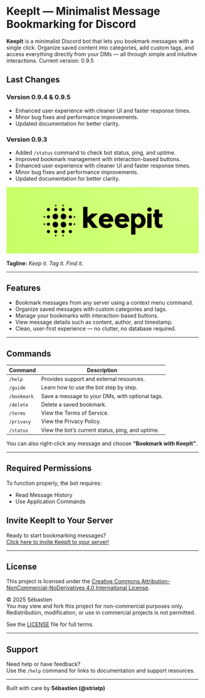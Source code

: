 # KeepIt — Minimalist Message Bookmarking for Discord

**KeepIt** is a minimalist Discord bot that lets you bookmark messages with a single click. Organize saved content into categories, add custom tags, and access everything directly from your DMs — all through simple and intuitive interactions. Current version: 0.9.5

## Last Changes

### Version 0.9.4 & 0.9.5
- Enhanced user experience with cleaner UI and faster response times.
- Minor bug fixes and performance improvements.
- Updated documentation for better clarity.

### Version 0.9.3
- Added `/status` command to check bot status, ping, and uptime.
- Improved bookmark management with interaction-based buttons.
- Enhanced user experience with cleaner UI and faster response times.
- Minor bug fixes and performance improvements.
- Updated documentation for better clarity.

![Alt text](./assets/KeepIt_Banner_Short.png)

**Tagline:** _Keep it. Tag it. Find it._

---

## Features

- Bookmark messages from any server using a context menu command.
- Organize saved messages with custom categories and tags.
- Manage your bookmarks with interaction-based buttons.
- View message details such as content, author, and timestamp.
- Clean, user-first experience — no clutter, no database required.

---

## Commands

| Command       | Description                                               |
|---------------|-----------------------------------------------------------|
| `/help`       | Provides support and external resources.                  |
| `/guide`      | Learn how to use the bot step by step.                   |
| `/bookmark`   | Save a message to your DMs, with optional tags.          |
| `/delete`     | Delete a saved bookmark.                                 |
| `/terms`      | View the Terms of Service.                               |
| `/privacy`    | View the Privacy Policy.                                 |
| `/status`     | View the bot’s current status, ping, and uptime.         |


You can also right-click any message and choose **“Bookmark with KeepIt”**.

---

## Required Permissions

To function properly, the bot requires:

- Read Message History
- Use Application Commands

## Invite KeepIt to Your Server

Ready to start bookmarking messages?  
[Click here to invite KeepIt to your server!](https://discord.com/discovery/applications/1358479024699212040)

---

## License

This project is licensed under the [Creative Commons Attribution-NonCommercial-NoDerivatives 4.0 International License](https://creativecommons.org/licenses/by-nc-nd/4.0/).

© 2025 Sébastien  
You may view and fork this project for non-commercial purposes only. Redistribution, modification, or use in commercial projects is not permitted.

See the [LICENSE](./LICENSE.md) file for full terms.

---

## Support

Need help or have feedback?  
Use the `/help` command for links to documentation and support resources.

---

Built with care by **Sébastien (@striatp)**
